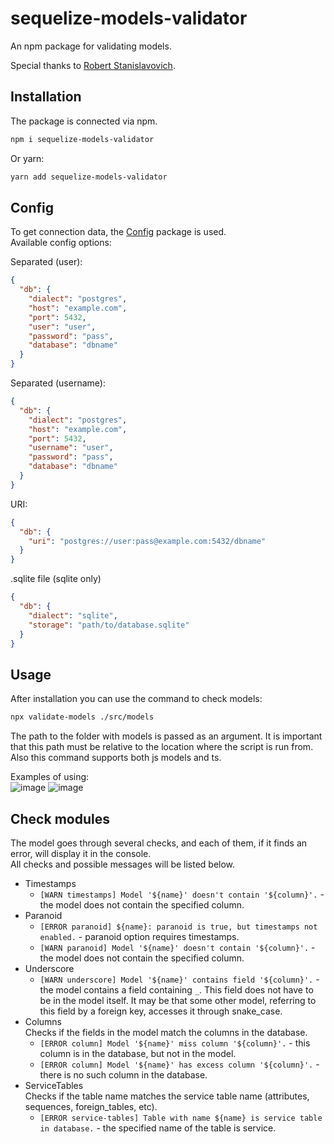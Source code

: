 # sequelize-models-validator

An npm package for validating models.

Special thanks to [Robert Stanislavovich](https://github.com/robert-stanislavovich).

## Installation

The package is connected via npm.

```bash
npm i sequelize-models-validator
```

Or yarn:

```bash
yarn add sequelize-models-validator
```

## Config

To get connection data, the [Config](https://www.npmjs.com/package/config) package is used.  
Available config options:

Separated (user):

```json
{
  "db": {
    "dialect": "postgres",
    "host": "example.com",
    "port": 5432,
    "user": "user",
    "password": "pass",
    "database": "dbname"
  }
}
```

Separated (username):

```json
{
  "db": {
    "dialect": "postgres",
    "host": "example.com",
    "port": 5432,
    "username": "user",
    "password": "pass",
    "database": "dbname"
  }
}
```

URI:

```json
{
  "db": {
    "uri": "postgres://user:pass@example.com:5432/dbname"
  }
}
```

.sqlite file (sqlite only)

```json
{
  "db": {
    "dialect": "sqlite",
    "storage": "path/to/database.sqlite"
  }
}
```

## Usage

After installation you can use the command to check models:

```bash
npx validate-models ./src/models
```

The path to the folder with models is passed as an argument. It is important that this path must be relative to the location where the script is run from.  
Also this command supports both js models and ts.

Examples of using:  
![image](https://user-images.githubusercontent.com/56697273/229765791-430bc153-bdd1-44dc-a375-de29dbd33a89.png)
![image](https://user-images.githubusercontent.com/56697273/229765854-7717de0f-1657-46aa-8c95-cf784a3fea8f.png)

## Check modules

The model goes through several checks, and each of them, if it finds an error, will display it in the console.  
All checks and possible messages will be listed below.

- Timestamps
  - `[WARN timestamps] Model '${name}' doesn't contain '${column}'.` - the model does not contain the specified column.
- Paranoid
  - `[ERROR paranoid] ${name}: paranoid is true, but timestamps not enabled.` - paranoid option requires timestamps.
  - `[WARN paranoid] Model '${name}' doesn't contain '${column}'.` - the model does not contain the specified column.
- Underscore
  - `[WARN underscore] Model '${name}' contains field '${column}'.` - the model contains a field containing `_`. This field does not have to be in the model itself. It may be that some other model, referring to this field by a foreign key, accesses it through snake_case.
- Columns  
  Checks if the fields in the model match the columns in the database.
  - `[ERROR column] Model '${name}' miss column '${column}'.` - this column is in the database, but not in the model.
  - `[ERROR column] Model '${name}' has excess column '${column}'.` - there is no such column in the database.
- ServiceTables  
  Checks if the table name matches the service table name (attributes, sequences, foreign_tables, etc).
  - `[ERROR service-tables] Table with name ${name} is service table in database.` - the specified name of the table is service.
